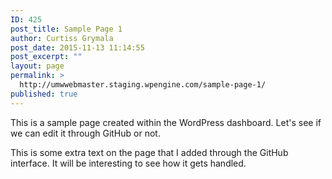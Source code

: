 ```yaml
---
ID: 425
post_title: Sample Page 1
author: Curtiss Grymala
post_date: 2015-11-13 11:14:55
post_excerpt: ""
layout: page
permalink: >
  http://umwwebmaster.staging.wpengine.com/sample-page-1/
published: true
---
```

This is a sample page created within the WordPress dashboard. Let's see if we can edit it through GitHub or not.

This is some extra text on the page that I added through the GitHub interface. It will be interesting to see how it gets handled.
